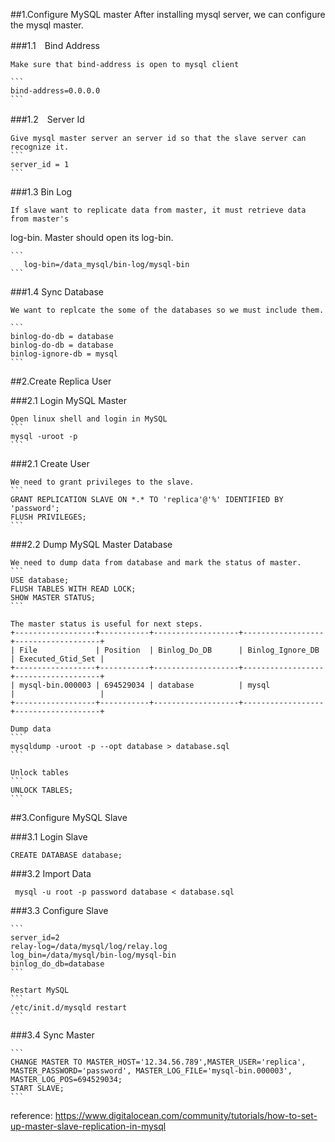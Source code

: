 ##1.Configure MySQL master
    After installing mysql server, we can configure the mysql master.

###1.1　Bind Address

    Make sure that bind-address is open to mysql client
    
    ```
    bind-address=0.0.0.0
    ```

###1.2　Server Id

    Give mysql master server an server id so that the slave server can recognize it.
    ```
    server_id = 1
    ```

###1.3 Bin Log

    If slave want to replicate data from master, it must retrieve data from master's
log-bin. Master should open its log-bin. 
    
    ```
       log-bin=/data_mysql/bin-log/mysql-bin
    ```
###1.4 Sync Database
    
    We want to replcate the some of the databases so we must include them.

    ```
    binlog-do-db = database 
    binlog-do-db = database 
    binlog-ignore-db = mysql
    ```

##2.Create Replica User

###2.1 Login MySQL Master

    Open linux shell and login in MySQL
    ```
    mysql -uroot -p
    ```

###2.1 Create User

    We need to grant privileges to the slave.
    ```
    GRANT REPLICATION SLAVE ON *.* TO 'replica'@'%' IDENTIFIED BY 'password';
    FLUSH PRIVILEGES;
    ```

###2.2 Dump MySQL Master Database

    We need to dump data from database and mark the status of master.
    ```
    USE database;
    FLUSH TABLES WITH READ LOCK;
    SHOW MASTER STATUS;
    ``` 

    The master status is useful for next steps.
    +------------------+-----------+-------------------+------------------+-------------------+
    | File             | Position  | Binlog_Do_DB      | Binlog_Ignore_DB | Executed_Gtid_Set |
    +------------------+-----------+-------------------+------------------+-------------------+
    | mysql-bin.000003 | 694529034 | database          | mysql            |                   |
    +------------------+-----------+-------------------+------------------+-------------------+
    
    Dump data
    ```
    mysqldump -uroot -p --opt database > database.sql
    ```
    
    Unlock tables
    ```
    UNLOCK TABLES;
    ``` 

##3.Configure MySQL Slave

###3.1 Login Slave
    
    CREATE DATABASE database;

###3.2 Import Data

     mysql -u root -p password database < database.sql 

###3.3 Configure Slave

    ```
    server_id=2
    relay-log=/data/mysql/log/relay.log
    log_bin=/data/mysql/bin-log/mysql-bin
    binlog_do_db=database
    ```  

    Restart MySQL
    ```
    /etc/init.d/mysqld restart
    ```

###3.4 Sync Master
  
    ``` 
    CHANGE MASTER TO MASTER_HOST='12.34.56.789',MASTER_USER='replica', MASTER_PASSWORD='password', MASTER_LOG_FILE='mysql-bin.000003', MASTER_LOG_POS=694529034; 
    START SLAVE;
    ```

reference: https://www.digitalocean.com/community/tutorials/how-to-set-up-master-slave-replication-in-mysql
